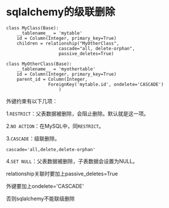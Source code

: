 # sqlalchemy的级联删除

```
class MyClass(Base):
    __tablename__ = 'mytable'
    id = Column(Integer, primary_key=True)
    children = relationship("MyOtherClass",
                    cascade="all, delete-orphan",
                    passive_deletes=True)

class MyOtherClass(Base):
    __tablename__ = 'myothertable'
    id = Column(Integer, primary_key=True)
    parent_id = Column(Integer,
                ForeignKey('mytable.id', ondelete='CASCADE')
                    )
```

外键约束有以下几项：

1.`RESTRICT`：父表数据被删除，会阻止删除。默认就是这一项。

2.`NO ACTION`：在MySQL中，同`RESTRICT`。

3.`CASCADE`：级联删除。

```
cascade='all,delete,delete-orphan'
```

4.`SET NULL`：父表数据被删除，子表数据会设置为NULL。

relationship关联时要加上passive\_deletes=True

外键要加上ondelete='CASCADE'

否则sqlalchemy不能联级删除

